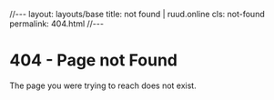 //---
layout: layouts/base
title: not found | ruud.online
cls: not-found
permalink: 404.html
//---

# 404 - Page not Found

The page you were trying to reach does not exist.
